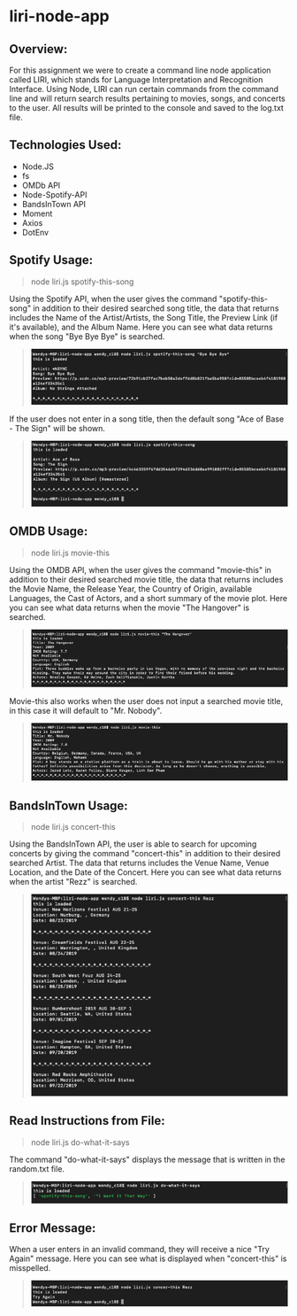 # liri-node-app

## Overview:

For this assignment we were to create a command line node application called LIRI, which stands for Language Interpretation and Recognition Interface. Using Node, LIRI can run certain commands from the command line and will return search results pertaining to movies, songs, and concerts to the user. All results will be printed to the console and saved to the log.txt file.

## Technologies Used:

- Node.JS
- fs
- OMDb API
- Node-Spotify-API
- BandsInTown API
- Moment
- Axios
- DotEnv

## Spotify Usage:

> node liri.js spotify-this-song

Using the Spotify API, when the user gives the command "spotify-this-song" in addition to their desired searched song title, the data that returns includes the Name of the Artist/Artists, the Song Title, the Preview Link (if it's available), and the Album Name. Here you can see what data returns when the song "Bye Bye Bye" is searched.

> ![alt text][logo]

[logo]: https://github.com/babivokalz/liri-node-app/blob/master/screenshots/Spotify%20-%20Song%20Search.png "Searched Song"

If the user does not enter in a song title, then the default song "Ace of Base - The Sign" will be shown.
> ![alt text][logo1]

[logo1]: https://github.com/babivokalz/liri-node-app/blob/master/screenshots/Spotify%20-%20No%20Song%20Name.png "No Song Searched"

## OMDB Usage:

> node liri.js movie-this

Using the OMDB API, when the user gives the command "movie-this" in addition to their desired searched movie title, the data that returns includes the Movie Name, the Release Year, the Country of Origin, available Languages, the Cast of Actors, and a short summary of the movie plot. Here you can see what data returns when the movie "The Hangover" is searched.

> ![alt text][logo2]

[logo2]: https://github.com/babivokalz/liri-node-app/blob/master/screenshots/OMDB%20-%20Movie%20Search.png "The Hangover"

Movie-this also works when the user does not input a searched movie title, in this case it will default to "Mr. Nobody". 

> ![alt text][logo3]

[logo3]: https://github.com/babivokalz/liri-node-app/blob/master/screenshots/OMDB%20-%20No%20Movie%20Name.png "No Movie Name"

## BandsInTown Usage:

> node liri.js concert-this

Using the BandsInTown API, the user is able to search for upcoming concerts by giving the command "concert-this" in addition to their desired searched Artist. The data that returns includes the Venue Name, Venue Location, and the Date of the Concert. Here you can see what data returns when the artist "Rezz" is searched.

> ![alt text][logo4]

[logo4]: https://github.com/babivokalz/liri-node-app/blob/master/screenshots/Bands%20In%20Town.png "Bands In Town Search"

## Read Instructions from File:

> node liri.js do-what-it-says

The command "do-what-it-says" displays the message that is written in the random.txt file. 

> ![alt text][logo5]

[logo5]:https://github.com/babivokalz/liri-node-app/blob/master/screenshots/Do%20What%20it%20Says.png "Random.txt file"

## Error Message: 

When a user enters in an invalid command, they will receive a nice "Try Again" message. Here you can see what is displayed when "concert-this" is misspelled. 

> ![alt text][logo6]

[logo6]: https://github.com/babivokalz/liri-node-app/blob/master/screenshots/Error%20Message.png "Error Message"